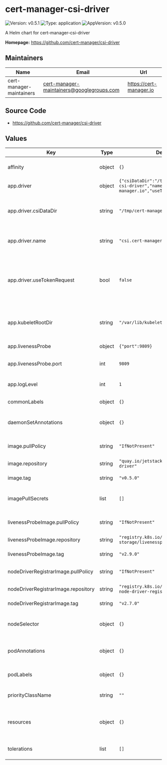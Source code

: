# cert-manager-csi-driver

![Version: v0.5.1](https://img.shields.io/badge/Version-v0.5.1-informational?style=flat-square) ![Type: application](https://img.shields.io/badge/Type-application-informational?style=flat-square) ![AppVersion: v0.5.0](https://img.shields.io/badge/AppVersion-v0.5.0-informational?style=flat-square)

A Helm chart for cert-manager-csi-driver

**Homepage:** <https://github.com/cert-manager/csi-driver>

## Maintainers

| Name | Email | Url |
| ---- | ------ | --- |
| cert-manager-maintainers | <cert-manager-maintainers@googlegroups.com> | <https://cert-manager.io> |

## Source Code

* <https://github.com/cert-manager/csi-driver>

## Values

| Key | Type | Default | Description |
|-----|------|---------|-------------|
| affinity | object | `{}` | Kubernetes affinity: constraints for pod assignment |
| app.driver | object | `{"csiDataDir":"/tmp/cert-manager-csi-driver","name":"csi.cert-manager.io","useTokenRequest":false}` | Options for CSI driver |
| app.driver.csiDataDir | string | `"/tmp/cert-manager-csi-driver"` | Configures the hostPath directory that the driver will write and mount volumes from. |
| app.driver.name | string | `"csi.cert-manager.io"` | Name of the driver which will be registered with Kubernetes. |
| app.driver.useTokenRequest | bool | `false` | If enabled, will use CSI token request for creating CertificateRequests. CertificateRequests will be created via mounting pod's service accounts. |
| app.kubeletRootDir | string | `"/var/lib/kubelet"` | Overrides path to root kubelet directory in case of a non-standard k8s install. |
| app.livenessProbe | object | `{"port":9809}` | Options for the liveness container. |
| app.livenessProbe.port | int | `9809` | The port that will expose the livness of the csi-driver |
| app.logLevel | int | `1` | Verbosity of cert-manager-csi-driver logging. |
| commonLabels | object | `{}` | Labels to apply to all resources |
| daemonSetAnnotations | object | `{}` | Optional additional annotations to add to the csi-driver DaemonSet |
| image.pullPolicy | string | `"IfNotPresent"` | Kubernetes imagePullPolicy on csi-driver. |
| image.repository | string | `"quay.io/jetstack/cert-manager-csi-driver"` | Target image repository. |
| image.tag | string | `"v0.5.0"` | Target image version tag. |
| imagePullSecrets | list | `[]` | Optional secrets used for pulling the csi-driver container image |
| livenessProbeImage.pullPolicy | string | `"IfNotPresent"` | Kubernetes imagePullPolicy on liveness probe. |
| livenessProbeImage.repository | string | `"registry.k8s.io/sig-storage/livenessprobe"` | Target image repository. |
| livenessProbeImage.tag | string | `"v2.9.0"` | Target image version tag. |
| nodeDriverRegistrarImage.pullPolicy | string | `"IfNotPresent"` | Kubernetes imagePullPolicy on node-driver. |
| nodeDriverRegistrarImage.repository | string | `"registry.k8s.io/sig-storage/csi-node-driver-registrar"` | Target image repository. |
| nodeDriverRegistrarImage.tag | string | `"v2.7.0"` | Target image version tag. |
| nodeSelector | object | `{}` | Kubernetes node selector: node labels for pod assignment |
| podAnnotations | object | `{}` | Optional additional annotations to add to the csi-driver Pods |
| podLabels | object | `{}` | Optional additional labels to add to the csi-driver Pods |
| priorityClassName | string | `""` | Optional priority class to be used for the csi-driver pods. |
| resources | object | `{}` | Kubernetes pod resources requests/limits for cert-manager-csi-driver |
| tolerations | list | `[]` | Kubernetes pod tolerations for cert-manager-csi-driver |

